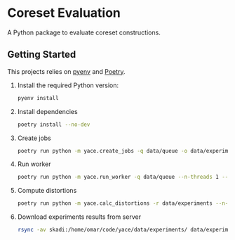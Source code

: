 # Coreset Evaluation

A Python package to evaluate coreset constructions.

## Getting Started

This projects relies on [pyenv](https://github.com/pyenv/pyenv) and [Poetry](https://python-poetry.org/docs/).

1. Install the required Python version:

   ```bash
   pyenv install
   ```

2. Install dependencies

   ```bash
   poetry install --no-dev
   ```

3. Create jobs

   ```bash
   poetry run python -m yace.create_jobs -q data/queue -o data/experiments -t simple -n initial_ss_01 -r 1
   ```

4. Run worker

   ```bash
   poetry run python -m yace.run_worker -q data/queue --n-threads 1 --max-active 1
   ```

5. Compute distortions

   ```bash
   poetry run python -m yace.calc_distortions -r data/experiments --n-jobs 1 --n-threads 1
   ```

6. Download experiments results from server

   ```bash
   rsync -av skadi:/home/omar/code/yace/data/experiments/ data/experiments-skadi
   ```

